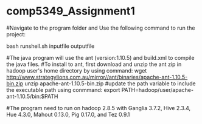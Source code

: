 # comp5349_Assignment1

#Navigate to the program folder and Use the following command to run the project:

bash runshell.sh inputfile outputfile

#The java program will use the ant (version:1.10.5) and build.xml to compile the java files. 
#To install to ant, first download and unzip the ant zip in hadoop user's home directory by using command:
wget http://www.strategylions.com.au/mirror//ant/binaries/apache-ant-1.10.5-bin.zip
unzip apache-ant-1.10.5-bin.zip
#update the path variable to include the executable path using conmmand:
export PATH=hadoop/user/apache-ant-1.10.5/bin:$PATH

#The program need to run on hadoop 2.8.5 with Ganglia 3.7.2, Hive 2.3.4, Hue 4.3.0, Mahout 0.13.0, Pig 0.17.0, and Tez 0.9.1

